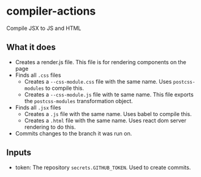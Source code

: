 # compiler-actions
Compile JSX to JS and HTML

## What it does
- Creates a render.js file. This file is for rendering components on the page
- Finds all `.css` files
  - Creates a `--css-module.css` file with the same name. Uses `postcss-modules` to compile this.
  - Creates a `--css-module.js` file with te same name. This file exports the `postcss-modules` transformation object.
- Finds all `.jsx` files
  - Creates a `.js` file with the same name. Uses babel to compile this.
  - Creates a `.html` file with the same name. Uses react dom server rendering to do this.
- Commits changes to the branch it was run on.
  
## Inputs
- token: The repository `secrets.GITHUB_TOKEN`. Used to create commits.
